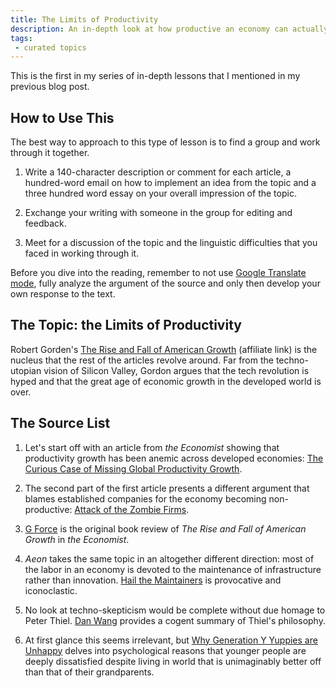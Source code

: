 ```yaml
---
title: The Limits of Productivity
description: An in-depth look at how productive an economy can actually be and the future of US productivity
tags:
 - curated topics
---
```

This is the first in my series of in-depth lessons that I mentioned in my previous blog post.

## How to Use This

The best way to approach to this type of lesson is to find a group and work through it together.

1. Write a 140-character description or comment for each article, a hundred-word email on how to implement an idea from the topic and a three hundred word essay on your overall impression of the topic.

2. Exchange your writing with someone in the group for editing and feedback.

3. Meet for a discussion of the topic and the linguistic difficulties that you faced in working through it.

Before you dive into the reading, remember to not use [Google Translate mode][0], fully analyze the argument of the source and only then develop your own response to the text.

## The Topic: the Limits of Productivity

Robert Gorden's [The Rise and Fall of American Growth][1] (affiliate link) is the nucleus that the rest of the articles revolve around. Far from the techno-utopian vision of Silicon Valley, Gordon argues that the tech revolution is hyped and that the great age of economic growth in the developed world is over.

## The Source List

1. Let's start off with an article from *the Economist* showing that productivity growth has been anemic across developed economies: [The Curious Case of Missing Global Productivity Growth][2].

2. The second part of the first article presents a different argument that blames established companies for the economy becoming non-productive: [Attack of the Zombie Firms][3].

3. [G Force][4] is the original book review of *The Rise and Fall of American Growth* in *the Economist*.

4. *Aeon* takes the same topic in an altogether different direction: most of the labor in an economy is devoted to the maintenance of infrastructure rather than innovation. [Hail the Maintainers][5] is provocative and iconoclastic.

5. No look at techno-skepticism would be complete without due homage to Peter Thiel. [Dan Wang][6] provides a cogent summary of Thiel's philosophy.

6. At first glance this seems irrelevant, but [Why Generation Y Yuppies are Unhappy][7] delves into psychological reasons that younger people are deeply dissatisfied despite living in world that is unimaginably better off than that of their grandparents.  

[0]: /blog/tools-to-study-english-independently#google-translate-mode
[1]: https://www.amazon.com/gp/product/0691147728/ref=as_li_tl?ie=UTF8&camp=1789&creative=9325&creativeASIN=0691147728&linkCode=as2&tag=derekcomua-20&linkId=8c5b9d2765226025cdaa0d45644819d8
[2]: http://www.economist.com/blogs/buttonwood/2017/01/light-bulb-moment
[3]: http://www.economist.com/blogs/buttonwood/2017/01/productivity-slowdown
[4]: http://www.economist.com/news/books-and-arts/21685437-why-economic-growth-soared-america-early-20th-century-and-why-it-wont-be
[5]: https://aeon.co/essays/innovation-is-overvalued-maintenance-often-matters-more
[6]: http://danwang.co/why-is-peter-thiel-pessimistic-about-technological-innovation/
[7]: http://waitbutwhy.com/2013/09/why-generation-y-yuppies-are-unhappy.html

